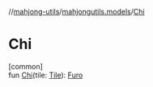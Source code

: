 //[mahjong-utils](../../index.md)/[mahjongutils.models](index.md)/[Chi](-chi.md)

# Chi

[common]\
fun [Chi](-chi.md)(tile: [Tile](-tile/index.md)): [Furo](-furo/index.md)
